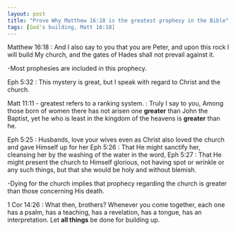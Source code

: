 ```yaml
---
layout: post
title: "Prove Why Matthew 16:18 is the greatest prophesy in the Bible"
tags: [God's building, Matt 16:18]
---
```


Matthew 16:18
: And I also say to you that you are Peter, and upon this rock I will build My church, and the gates of Hades shall not prevail against it.

-Most prophesies are included in this prophecy.

Eph 5:32
:  This mystery is great, but I speak with regard to Christ and the church.

Matt 11:11 - greatest refers to a ranking system.
: Truly I say to you, Among those born of women there has not arisen one **greater** than John the Baptist, yet he who is least in the kingdom of the heavens is **greater** than he.

Eph 5:25
: Husbands, love your wives even as Christ also loved the church and gave Himself up for her
Eph 5:26
: That He might sanctify her, cleansing her by the washing of the water in the word,
Eph 5:27
: That He might present the church to Himself glorious, not having spot or wrinkle or any such things, but that she would be holy and without blemish.

-Dying for the church implies that prophecy regarding the church is greater than those concerning His death.

1 Cor 14:26
: What then, brothers? Whenever you come together, each one has a psalm, has a teaching, has a revelation, has a tongue, has an interpretation. Let **all things** be done for building up.
